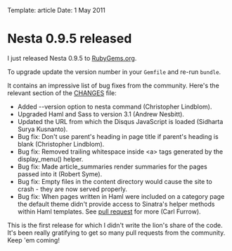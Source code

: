 Template: article
Date: 1 May 2011

# Nesta 0.9.5 released

I just released Nesta 0.9.5 to [RubyGems.org][rubygems].

To upgrade update the version number in your `Gemfile` and re-run
`bundle`.

It contains an impressive list of bug fixes from the community. Here's
the relevant section of the [CHANGES][changelog] file:

 * Added --version option to nesta command (Christopher Lindblom).
 * Upgraded Haml and Sass to version 3.1 (Andrew Nesbitt).
 * Updated the URL from which the Disqus JavaScript is loaded
   (Sidharta Surya Kusnanto).
 * Bug fix: Don't use parent's heading in page title if parent's heading
   is blank (Christopher Lindblom).
 * Bug fix: Removed trailing whitespace inside &lt;a&gt; tags generated
   by the display_menu() helper.
 * Bug fix: Made article_summaries render summaries for the pages
   passed into it (Robert Syme).
 * Bug fix: Empty files in the content directory would cause the site to
   crash - they are now served properly.
 * Bug fix: When pages written in Haml were included on a category page
   the default theme didn't provide access to Sinatra's helper methods
   within Haml templates. See [pull request][18] for more 
   (Carl Furrow).

This is the first release for which I didn't write the lion's share of
the code. It's been really gratifying to get so many pull requests from
the community. Keep 'em coming!

[rubygems]: http://rubygems.org/gems/nesta
[changelog]: https://github.com/gma/nesta/blob/master/CHANGES
[18]: https://github.com/gma/nesta/pull/18
